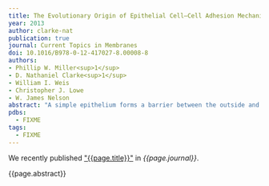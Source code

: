 ```yaml
---
title: The Evolutionary Origin of Epithelial Cell–Cell Adhesion Mechanisms
year: 2013
author: clarke-nat
publication: true
journal: Current Topics in Membranes
doi: 10.1016/B978-0-12-417027-8.00008-8
authors:
- Phillip W. Miller<sup>1</sup>
- D. Nathaniel Clarke<sup>1</sup>
- William I. Weis
- Christopher J. Lowe
- W. James Nelson
abstract: "A simple epithelium forms a barrier between the outside and the inside of an organism, and is the first organized multicellular tissue found in evolution. We examine the relationship between the evolution of epithelia and specialized cell–cell adhesion proteins comprising the classical cadherin/β-catenin/α-catenin complex (CCC). A review of the divergent functional properties of the CCC in metazoans and non-metazoans, and an updated phylogenetic coverage of the CCC using recent genomic data reveal: (1) The core CCC likely originated before the last common ancestor of unikonts and their closest bikont sister taxa. (2) Formation of the CCC may have constrained sequence evolution of the classical cadherin cytoplasmic domain and β-catenin in metazoa. (3) The α-catenin-binding domain in β-catenin appears to be the favored mutation site for disrupting β-catenin function in the CCC. (4) The ancestral function of the α/β-catenin heterodimer appears to be an actin-binding module. In some metazoan groups, more complex functions of α-catenin were gained by sequence divergence in the non-actin-binding (N-, M-) domains. (5) Allosteric regulation of α-catenin may have evolved for more complex regulation of the actin cytoskeleton."
pdbs:
  - FIXME
tags:
  - FIXME
---
```


We recently published ["{{page.title}}"](https://doi.org/{{page.doi}}) in *{{page.journal}}*.

{{page.abstract}}

